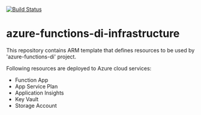 [![Build Status](https://dev.azure.com/igordemjanov/GitHub/_apis/build/status/igordemjanov.azure-functions-di-infrastructure?branchName=master)](https://dev.azure.com/igordemjanov/GitHub/_build/latest?definitionId=41&branchName=master)

# azure-functions-di-infrastructure
This repository contains ARM template that defines resources to be used by 'azure-functions-di' project.

Following resources are deployed to Azure cloud services:
- Function App
- App Service Plan
- Application Insights
- Key Vault
- Storage Account